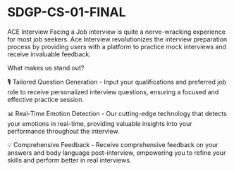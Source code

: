 # SDGP-CS-01-FINAL
ACE Interview
Facing a Job interview is quite a nerve-wracking experience for most job seekers. Ace Interview revolutionizes the interview preparation process by providing users with a platform to practice mock interviews and receive invaluable feedback.

What makes us stand out? 

🎙️ Tailored Question Generation -
Input your qualifications and preferred job role to receive personalized interview questions, ensuring a focused and effective practice session.

📊 Real-Time Emotion Detection - 
Our cutting-edge technology that detects your emotions in real-time, providing valuable insights into your performance throughout the interview.

💡 Comprehensive Feedback - 
Receive comprehensive feedback on your answers and body language post-interview, empowering you to refine your skills and perform better in real interviews.
